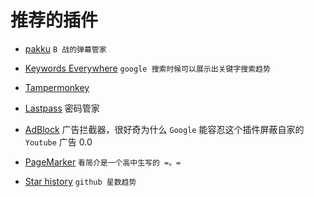 # 推荐的插件

- [pakku](https://chrome.google.com/webstore/detail/pakku%EF%BC%9A%E5%93%94%E5%93%A9%E5%93%94%E5%93%A9%E5%BC%B9%E5%B9%95%E8%BF%87%E6%BB%A4%E5%99%A8/jklfcpboamajpiikgkbjcnnnnooefbhh) `B 战的弹幕管家`

- [Keywords Everywhere](https://chrome.google.com/webstore/detail/keywords-everywhere-keywo/hbapdpeemoojbophdfndmlgdhppljgmp) `google 搜索时候可以展示出关键字搜索趋势`

- [Tampermonkey](https://chrome.google.com/webstore/detail/tampermonkey/dhdgffkkebhmkfjojejmpbldmpobfkfo)

- [Lastpass](https://chrome.google.com/webstore/detail/lastpass-free-password-ma/hdokiejnpimakedhajhdlcegeplioahd)
   密码管家

- [AdBlock](https://chrome.google.com/webstore/detail/adblock-%E2%80%94-best-ad-blocker/gighmmpiobklfepjocnamgkkbiglidom)
   广告拦截器，很好奇为什么 `Google` 能容忍这个插件屏蔽自家的 `Youtube` 广告 0.0

- [PageMarker](https://chrome.google.com/webstore/detail/page-marker/jfiihjeimjpkpoaekpdpllpaeichkiod?utm_source=chrome-ntp-icon)
   `看简介是一个高中生写的 =。=`

- [Star history](https://github.com/timqian/star-history-plugin) `github 星数趋势`
